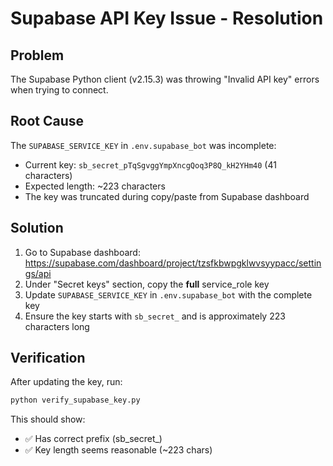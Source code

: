 # Supabase API Key Issue - Resolution

## Problem
The Supabase Python client (v2.15.3) was throwing "Invalid API key" errors when trying to connect.

## Root Cause
The `SUPABASE_SERVICE_KEY` in `.env.supabase_bot` was incomplete:
- Current key: `sb_secret_pTqSgvggYmpXncgQoq3P8Q_kH2YHm40` (41 characters)
- Expected length: ~223 characters
- The key was truncated during copy/paste from Supabase dashboard

## Solution
1. Go to Supabase dashboard: https://supabase.com/dashboard/project/tzsfkbwpgklwvsyypacc/settings/api
2. Under "Secret keys" section, copy the **full** service_role key
3. Update `SUPABASE_SERVICE_KEY` in `.env.supabase_bot` with the complete key
4. Ensure the key starts with `sb_secret_` and is approximately 223 characters long

## Verification
After updating the key, run:
```bash
python verify_supabase_key.py
```

This should show:
- ✅ Has correct prefix (sb_secret_)
- ✅ Key length seems reasonable (~223 chars)